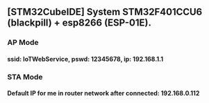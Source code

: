 
## [STM32CubeIDE] System STM32F401CCU6 (blackpill) + esp8266 (ESP-01E).

### AP Mode
#### ssid: IoTWebService, pswd: 12345678, ip: 192.168.1.1

### STA Mode
#### Default IP for me in router network after connected: 192.168.0.112
